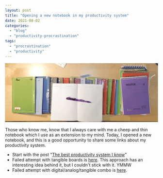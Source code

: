 ```yaml
---
layout: post
title: "Opening a new notebook in my productivity system"
date: 2021-08-02
categories: 
  - "blog"
  - "productivity-procrastination"
tags: 
  - "procrastination"
  - "productivity"
---
```


![](/assets/images/2021/08/notebook.jpeg?w=1024)

Those who know me, know that I always care with me a cheep and thin notebook which I use as an extension to my mind. Today, I opened a new notebook, and this is a good opportunity to share some links about my productivity system.

- Start with the post "[The best productivity system I know](https://gorelik.net/2018/02/20/the-best-productivity-system-i-know/)"
- Failed attempt with tangible boards is [here](https://gorelik.net/2019/11/11/a-tangible-productivity-tool-and-a-book-review/). This approach has an interesting idea behind it, but I couldn't stick with it. YMMW
- Failed attempt with digital/analog/tangible combo is [here](https://gorelik.net/2020/07/12/hybrid-digital-analog-tangible-week-planning/).
